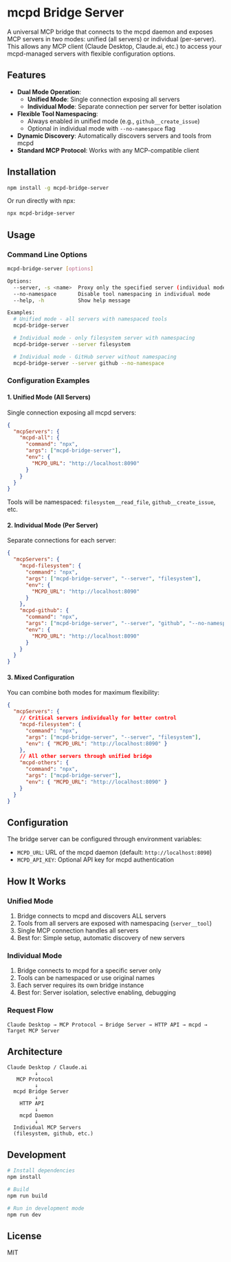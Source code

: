 # mcpd Bridge Server

A universal MCP bridge that connects to the mcpd daemon and exposes MCP servers in two modes: unified (all servers) or individual (per-server). This allows any MCP client (Claude Desktop, Claude.ai, etc.) to access your mcpd-managed servers with flexible configuration options.

## Features

- **Dual Mode Operation**: 
  - **Unified Mode**: Single connection exposing all servers
  - **Individual Mode**: Separate connection per server for better isolation
- **Flexible Tool Namespacing**: 
  - Always enabled in unified mode (e.g., `github__create_issue`)
  - Optional in individual mode with `--no-namespace` flag
- **Dynamic Discovery**: Automatically discovers servers and tools from mcpd
- **Standard MCP Protocol**: Works with any MCP-compatible client

## Installation

```bash
npm install -g mcpd-bridge-server
```

Or run directly with npx:

```bash
npx mcpd-bridge-server
```

## Usage

### Command Line Options

```bash
mcpd-bridge-server [options]

Options:
  --server, -s <name>  Proxy only the specified server (individual mode)
  --no-namespace       Disable tool namespacing in individual mode
  --help, -h           Show help message

Examples:
  # Unified mode - all servers with namespaced tools
  mcpd-bridge-server

  # Individual mode - only filesystem server with namespacing
  mcpd-bridge-server --server filesystem

  # Individual mode - GitHub server without namespacing
  mcpd-bridge-server --server github --no-namespace
```

### Configuration Examples

#### 1. Unified Mode (All Servers)

Single connection exposing all mcpd servers:

```json
{
  "mcpServers": {
    "mcpd-all": {
      "command": "npx",
      "args": ["mcpd-bridge-server"],
      "env": {
        "MCPD_URL": "http://localhost:8090"
      }
    }
  }
}
```

Tools will be namespaced: `filesystem__read_file`, `github__create_issue`, etc.

#### 2. Individual Mode (Per Server)

Separate connections for each server:

```json
{
  "mcpServers": {
    "mcpd-filesystem": {
      "command": "npx",
      "args": ["mcpd-bridge-server", "--server", "filesystem"],
      "env": {
        "MCPD_URL": "http://localhost:8090"
      }
    },
    "mcpd-github": {
      "command": "npx",
      "args": ["mcpd-bridge-server", "--server", "github", "--no-namespace"],
      "env": {
        "MCPD_URL": "http://localhost:8090"
      }
    }
  }
}
```

#### 3. Mixed Configuration

You can combine both modes for maximum flexibility:

```json
{
  "mcpServers": {
    // Critical servers individually for better control
    "mcpd-filesystem": {
      "command": "npx",
      "args": ["mcpd-bridge-server", "--server", "filesystem"],
      "env": { "MCPD_URL": "http://localhost:8090" }
    },
    // All other servers through unified bridge
    "mcpd-others": {
      "command": "npx",
      "args": ["mcpd-bridge-server"],
      "env": { "MCPD_URL": "http://localhost:8090" }
    }
  }
}
```

## Configuration

The bridge server can be configured through environment variables:

- `MCPD_URL`: URL of the mcpd daemon (default: `http://localhost:8090`)
- `MCPD_API_KEY`: Optional API key for mcpd authentication

## How It Works

### Unified Mode
1. Bridge connects to mcpd and discovers ALL servers
2. Tools from all servers are exposed with namespacing (`server__tool`)
3. Single MCP connection handles all servers
4. Best for: Simple setup, automatic discovery of new servers

### Individual Mode
1. Bridge connects to mcpd for a specific server only
2. Tools can be namespaced or use original names
3. Each server requires its own bridge instance
4. Best for: Server isolation, selective enabling, debugging

### Request Flow
```
Claude Desktop → MCP Protocol → Bridge Server → HTTP API → mcpd → Target MCP Server
```

## Architecture

```
Claude Desktop / Claude.ai
         ↓
   MCP Protocol
         ↓
  mcpd Bridge Server
         ↓
    HTTP API
         ↓
    mcpd Daemon
         ↓
  Individual MCP Servers
  (filesystem, github, etc.)
```

## Development

```bash
# Install dependencies
npm install

# Build
npm run build

# Run in development mode
npm run dev
```

## License

MIT